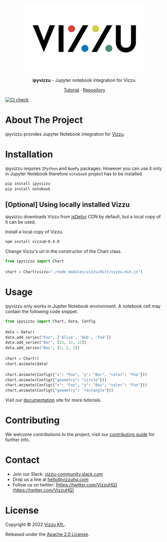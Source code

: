<p align="center">
  <a href="https://github.com/vizzuhq/vizzu-lib">
    <img src="https://github.com/vizzuhq/vizzu-lib-doc/raw/main/docs/readme/infinite-60.gif" alt="Vizzu" />
  </a>
  <p align="center"><b>ipyvizzu</b> - Jupyter notebook integration for Vizzu.</p>
  <p align="center">
    <a href="https://vizzuhq.github.io/ipyvizzu/index.html">Tutorial</a>
    · <a href="https://github.com/vizzuhq/ipyvizzu">Repository</a>
  </p>
</p>

[![CI check](https://github.com/vizzuhq/ipyvizzu/actions/workflows/ci.yml/badge.svg?branch=main)](https://github.com/vizzuhq/ipyvizzu/actions/workflows/ci.yml)

# About The Project

ipyvizzu provides Jupyter Notebook integration for [Vizzu](https://github.com/vizzuhq/vizzu-lib).

# Installation

ipyvizzu requires `IPython` and `NumPy` packages.
However you can use it only in Jupyter Notebook therefore `notebook` project has to be installed.

```sh
pip install ipyvizzu
pip install notebook
```

## [Optional] Using locally installed Vizzu 

ipyvizzu downloads Vizzu from [jsDelivr](https://www.jsdelivr.com/package/npm/vizzu?version=~0.4.0) CDN by default,
but a local copy of it can be used.

Install a local copy of Vizzu.

```sh
npm install vizzu@~0.4.0
```

Change Vizzu's url in the constructor of the Chart class.

```python
from ipyvizzu import Chart

chart = Chart(vizzu="./node_modules/vizzu/dist/vizzu.min.js")
```

# Usage

ipyvizzu only works in Jupiter Notebook environment.
A notebook cell may contain the following code snippet.

```python
from ipyvizzu import Chart, Data, Config

data = Data()
data.add_series("Foo", ['Alice', 'Bob', 'Ted'])
data.add_series("Bar", [15, 32, 12])
data.add_series("Baz", [5, 2, 2])

chart = Chart()
chart.animate(data)

chart.animate(Config({"x": "Foo", "y": "Bar", "color": "Foo"}))
chart.animate(Config({"geometry": "circle"}))
chart.animate(Config({"x": "Foo", "y": "Baz", "color": "Foo"}))
chart.animate(Config({"geometry": "rectangle"}))
```

Visit our [documentation](https://vizzuhq.github.io/ipyvizzu/index.html) site for more tutorials.

# Contributing

We welcome contributions to the project, visit our [contributing guide](https://github.com/vizzuhq/ipyvizzu/blob/main/CONTRIBUTING.md) for further info.

# Contact

* Join our Slack: [vizzu-community.slack.com](https://join.slack.com/t/vizzu-community/shared_invite/zt-w2nqhq44-2CCWL4o7qn2Ns1EFSf9kEg)
* Drop us a line at hello@vizzuhq.com
* Follow us on twitter: [https://twitter.com/VizzuHQ](https://twitter.com/VizzuHQ)

# License

Copyright © 2022 [Vizzu Kft.](https://vizzuhq.com).

Released under the [Apache 2.0 License](https://github.com/vizzuhq/ipyvizzu/blob/main/LICENSE).
